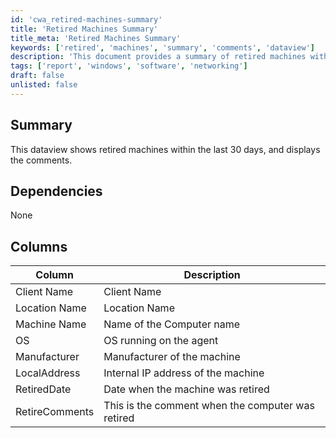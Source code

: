 ```yaml
---
id: 'cwa_retired-machines-summary'
title: 'Retired Machines Summary'
title_meta: 'Retired Machines Summary'
keywords: ['retired', 'machines', 'summary', 'comments', 'dataview']
description: 'This document provides a summary of retired machines within the last 30 days, displaying relevant comments and details such as client name, location, machine name, operating system, manufacturer, internal IP address, and the date of retirement.'
tags: ['report', 'windows', 'software', 'networking']
draft: false
unlisted: false
---
```

## Summary

This dataview shows retired machines within the last 30 days, and displays the comments.

## Dependencies

None

## Columns

| Column          | Description                                   |
|-----------------|-----------------------------------------------|
| Client Name     | Client Name                                   |
| Location Name   | Location Name                                 |
| Machine Name    | Name of the Computer name                     |
| OS              | OS running on the agent                       |
| Manufacturer    | Manufacturer of the machine                   |
| LocalAddress    | Internal IP address of the machine            |
| RetiredDate     | Date when the machine was retired             |
| RetireComments   | This is the comment when the computer was retired |



